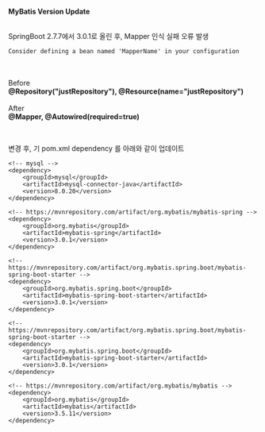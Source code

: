 **MyBatis Version Update**

<br>
SpringBoot 2.7.7에서 3.0.1로 올린 후, Mapper 인식 실패 오류 발생
 
~~~
Consider defining a bean named 'MapperName' in your configuration
~~~
<br><br>
Before
<br>
**@Repository("justRepository"), @Resource(name="justRepository")**
<br><br>
After
<br>
**@Mapper, @Autowired(required=true)**

<br>

변경 후, 기 pom.xml dependency 를 아래와 같이 업데이트

~~~
<!-- mysql -->
<dependency>
    <groupId>mysql</groupId>
    <artifactId>mysql-connector-java</artifactId>
    <version>8.0.20</version>
</dependency>

<!-- https://mvnrepository.com/artifact/org.mybatis/mybatis-spring -->
<dependency>
    <groupId>org.mybatis</groupId>
    <artifactId>mybatis-spring</artifactId>
    <version>3.0.1</version>
</dependency>

<!-- https://mvnrepository.com/artifact/org.mybatis.spring.boot/mybatis-spring-boot-starter -->
<dependency>
    <groupId>org.mybatis.spring.boot</groupId>
    <artifactId>mybatis-spring-boot-starter</artifactId>
    <version>3.0.1</version>
</dependency>

<!-- https://mvnrepository.com/artifact/org.mybatis.spring.boot/mybatis-spring-boot-starter -->
<dependency>
    <groupId>org.mybatis.spring.boot</groupId>
    <artifactId>mybatis-spring-boot-starter</artifactId>
    <version>3.0.1</version>
</dependency>

<!-- https://mvnrepository.com/artifact/org.mybatis/mybatis -->
<dependency>
    <groupId>org.mybatis</groupId>
    <artifactId>mybatis</artifactId>
    <version>3.5.11</version>
</dependency>
~~~
